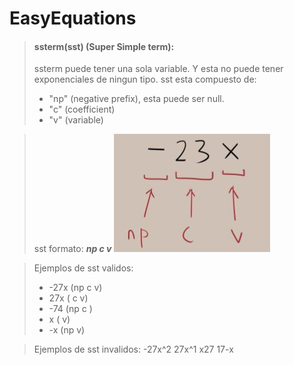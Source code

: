 # EasyEquations

>#### ssterm(sst) (Super Simple term):
>ssterm puede tener una sola variable. Y esta no puede tener exponenciales de ningun tipo.
>sst esta compuesto de:
>- "np" (negative prefix), esta puede ser null.
>- "c" (coefficient)
>- "v" (variable)

>sst formato: ***np c v***
>![sst format example](images/sstEx.png)

>Ejemplos de sst validos: 
>-    -27x (np c v)
>-    27x  (   c v)
>-    -74  (np c  )
>-    x    (     v)
>-    -x   (np   v)

>Ejemplos de sst invalidos:
>    -27x^2
>    27x^1
>    x27
>    17-x
>